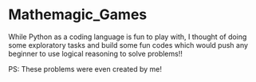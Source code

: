 # Mathemagic_Games
While Python as a coding language is fun to play with, I thought of doing some exploratory tasks and build some fun codes which would push any beginner to use logical reasoning to solve problems!!



PS: These problems were even created by me!
